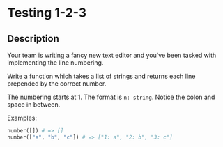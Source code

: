 # Testing 1-2-3

## Description

Your team is writing a fancy new text editor and you've been tasked with implementing the line numbering.

Write a function which takes a list of strings and returns each line prepended by the correct number.

The numbering starts at 1. The format is `n: string`. Notice the colon and space in between.

Examples:

```python
number([]) # => []
number(["a", "b", "c"]) # => ["1: a", "2: b", "3: c"]
```
